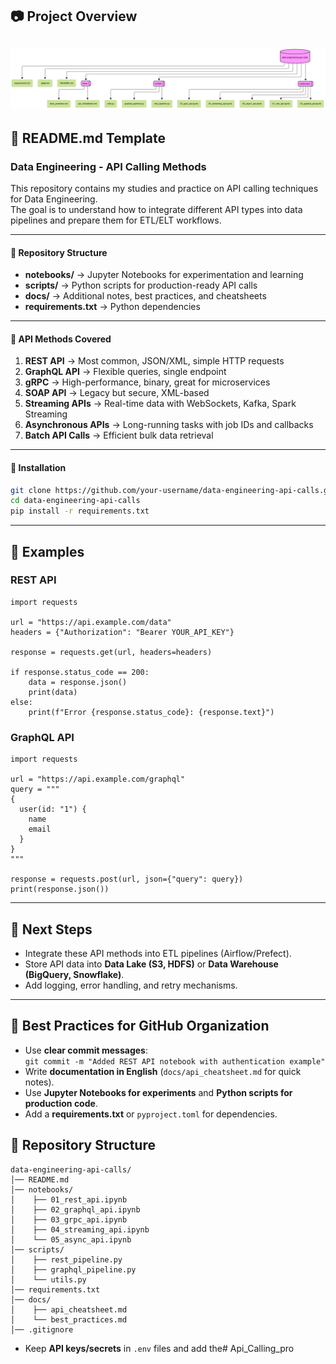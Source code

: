 ## 📷 Project Overview
![Project Diagram](2025-08-19-155026.png)
------

## 🔹 README.md Template 

### Data Engineering - API Calling Methods

This repository contains my studies and practice on API calling techniques for Data Engineering.  
The goal is to understand how to integrate different API types into data pipelines and prepare them for ETL/ELT workflows.

---

#### 📂 Repository Structure
- **notebooks/** → Jupyter Notebooks for experimentation and learning
- **scripts/** → Python scripts for production-ready API calls
- **docs/** → Additional notes, best practices, and cheatsheets
- **requirements.txt** → Python dependencies

---

#### 🚀 API Methods Covered
1. **REST API** → Most common, JSON/XML, simple HTTP requests
2. **GraphQL API** → Flexible queries, single endpoint
3. **gRPC** → High-performance, binary, great for microservices
4. **SOAP API** → Legacy but secure, XML-based
5. **Streaming APIs** → Real-time data with WebSockets, Kafka, Spark Streaming
6. **Asynchronous APIs** → Long-running tasks with job IDs and callbacks
7. **Batch API Calls** → Efficient bulk data retrieval

---

#### 🔧 Installation
```bash
git clone https://github.com/your-username/data-engineering-api-calls.git
cd data-engineering-api-calls
pip install -r requirements.txt
```

------

## 📘 Examples

### REST API

```
import requests

url = "https://api.example.com/data"
headers = {"Authorization": "Bearer YOUR_API_KEY"}

response = requests.get(url, headers=headers)

if response.status_code == 200:
    data = response.json()
    print(data)
else:
    print(f"Error {response.status_code}: {response.text}")
```

### GraphQL API

```
import requests

url = "https://api.example.com/graphql"
query = """
{
  user(id: "1") {
    name
    email
  }
}
"""

response = requests.post(url, json={"query": query})
print(response.json())
```

------

## 📌 Next Steps

- Integrate these API methods into ETL pipelines (Airflow/Prefect).
- Store API data into **Data Lake (S3, HDFS)** or **Data Warehouse (BigQuery, Snowflake)**.
- Add logging, error handling, and retry mechanisms.

------

## 🔹 Best Practices for GitHub Organization
- Use **clear commit messages**:  
  `git commit -m "Added REST API notebook with authentication example"`
- Write **documentation in English** (`docs/api_cheatsheet.md` for quick notes).  
- Use **Jupyter Notebooks for experiments** and **Python scripts for production code**.  
- Add a **requirements.txt** or `pyproject.toml` for dependencies.  
## 🔹 Repository Structure 

```
data-engineering-api-calls/
│── README.md
│── notebooks/
│    ├── 01_rest_api.ipynb
│    ├── 02_graphql_api.ipynb
│    ├── 03_grpc_api.ipynb
│    ├── 04_streaming_api.ipynb
│    └── 05_async_api.ipynb
│── scripts/
│    ├── rest_pipeline.py
│    ├── graphql_pipeline.py
│    └── utils.py
│── requirements.txt
│── docs/
│    ├── api_cheatsheet.md
│    └── best_practices.md
│── .gitignore
```


- Keep **API keys/secrets** in `.env` files and add the# Api_Calling_pro

